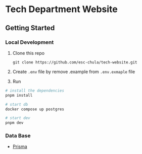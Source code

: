 # Tech Department Website

## Getting Started

### Local Development

1. Clone this repo

   `git clone https://github.com/esc-chula/tech-website.git`

2. Create `.env` file by remove .example from `.env.exmaple` file

3. Run

```bash
# install the dependencies
pnpm install

# start db
docker compose up postgres

# start dev
pnpm dev
```

### Data Base

- [Prisma](https://www.prisma.io/docs/orm)
